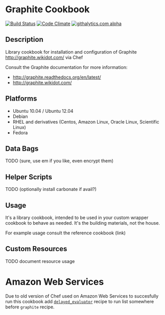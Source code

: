 # Graphite Cookbook

[![Build Status](https://travis-ci.org/hw-cookbooks/graphite.png?branch=teh-futur)](https://travis-ci.org/hw-cookbooks/graphite)
[![Code Climate](https://codeclimate.com/github/hw-cookbooks/graphite.png)](https://codeclimate.com/github/hw-cookbooks/graphite)
[![githalytics.com alpha](https://cruel-carlota.pagodabox.com/6114f7435c3584dc13b072c8bdb80fa5 "githalytics.com")](http://githalytics.com/hw-cookbooks/graphite)

## Description

Library cookbook for installation and configuration of Graphite
http://graphite.wikidot.com/ via Chef

Consult the Graphite documentation for more information:

- http://graphite.readthedocs.org/en/latest/
- http://graphite.wikidot.com/

## Platforms

* Ubuntu 10.04 / Ubuntu 12.04
* Debian
* RHEL and derivatives (Centos, Amazon Linux, Oracle Linux, Scientific Linux)
* Fedora

## Data Bags

TODO (sure, use em if you like, even encrypt them)

## Helper Scripts

TODO (optionally install carbonate if avail?)

## Usage

It's a library cookbook, intended to be used in your custom wrapper
cookbook to behave as needed. It's the building materials, not the
house.

For example usage consult the reference cookbook (link)

## Custom Resources

TODO document resource usage

Amazon Web Services
===================

Due to old version of Chef used on Amazon Web Services to succesfully run this cookbook add [`delayed_evaluator`](http://community.opscode.com/cookbooks/delayed_evaluator) recipe
to run list somewhere before `graphite` recipe.
